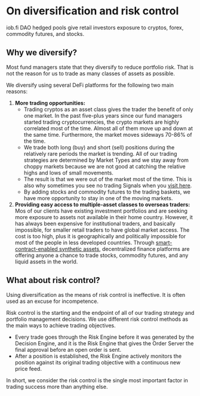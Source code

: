 # On diversification and risk control

iob.fi DAO hedged pools give retail investors exposure to cryptos, forex, commodity futures, and stocks.

## Why we diversify?

Most fund managers state that they diversify to reduce portfolio risk. That is not the reason for us to trade as many classes of assets as possible. 

We diversify using several DeFi platforms for the following two main reasons:

1. **More trading opportunities:** 
   * Trading cryptos as an asset class gives the trader the benefit of only one market. In the past five-plus years since our fund managers started trading cryptocurrencies, the crypto markets are highly correlated most of the time. Almost all of them move up and down at the same time. Furthermore, the market moves sideways 70-86% of the time. 
   * We trade both long \(buy\) and short \(sell\) positions during the relatively rare periods the market is trending. All of our trading strategies are determined by Market Types and we stay away from choppy markets because we are not good at catching the relative highs and lows of small movements. 
   * The result is that we were out of the market most of the time. This is also why sometimes you see no trading Signals when you [visit here](https://iob.fund/signals/). 
   * By adding stocks and commodity futures to the trading baskets, we have more opportunity to stay in one of the moving markets.    
2. **Providing easy access to multiple-asset classes to overseas traders:** Mos of our clients have existing investment portfolios and are seeking more exposure to assets not available in their home country. However, it has always been expensive for institutional traders, and basically impossible, for smaller retail traders to have global market access. The cost is too high, plus it is geographically and politically impossible for most of the people in less developed countries. Through [smart-contract-enabled synthetic assets](https://docs.iob.fi/getting-started/faq#defi), decentralized finance platforms are offering anyone a chance to trade stocks, commodity futures, and any liquid assets in the world. 

## What about risk control?

Using diversification as the means of risk control is ineffective. It is often used as an excuse for incompetence. 

Risk control is the starting and the endpoint of all of our trading strategy and portfolio management decisions. We use different risk control methods as the main ways to achieve trading objectives. 

* Every trade goes through the Risk Engine before it was generated by the Decision Engine, and it is the Risk Engine that gives the Order Server the final approval before an open order is sent.
* After a position is established, the Risk Engine actively monitors the position against its original trading objective with a continuous new price feed.

In short, we consider the risk control is the single most important factor in trading success more than anything else.

 

